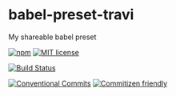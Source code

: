 # babel-preset-travi

My shareable babel preset

<!-- consumer badges -->
[![npm][npm-badge]][npm-link]
[![MIT license][license-badge]][license-link]

<!-- status badges -->
[![Build Status][ci-badge]][ci-link]

<!-- contribution badges -->
[![Conventional Commits](https://img.shields.io/badge/Conventional%20Commits-1.0.0-yellow.svg)](https://conventionalcommits.org)
[![Commitizen friendly](https://img.shields.io/badge/commitizen-friendly-brightgreen.svg)](http://commitizen.github.io/cz-cli/)

[npm-link]: https://www.npmjs.com/package/babel-preset-travi
[npm-badge]: https://img.shields.io/npm/v/babel-preset-travi.svg
[license-link]: LICENSE
[license-badge]: https://img.shields.io/github/license/travi/babel-preset-travi.svg
[ci-link]: https://travis-ci.org/travi/babel-preset-travi
[ci-badge]: https://img.shields.io/travis/travi/babel-preset-travi.svg?branch=master
